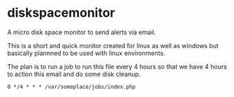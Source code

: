 # diskspacemonitor
A micro disk space monitor to send alerts via email.

This is a short and quick monitor created for linux as well as windows but basically plannned to be used with linux environments. 

The plan is to run a job to run this file every 4 hours so that we have 4 hours to action this email and do some disk cleanup.

`0 */4 * * * /var/someplace/jobs/index.php`
